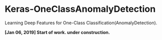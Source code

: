 # Keras-OneClassAnomalyDetection
Learning Deep Features for One-Class Classification(AnomalyDetection).  
  
**[Jan 06, 2019] Start of work. under construction.**  

